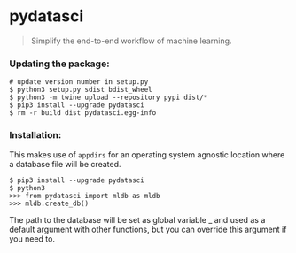 # pydatasci

> Simplify the end-to-end workflow of machine learning.


### Updating the package:
```
# update version number in setup.py
$ python3 setup.py sdist bdist_wheel
$ python3 -m twine upload --repository pypi dist/*
$ pip3 install --upgrade pydatasci
$ rm -r build dist pydatasci.egg-info
```

### Installation:
This makes use of `appdirs` for an operating system agnostic location where a database file will be created.
```
$ pip3 install --upgrade pydatasci
$ python3
>>> from pydatasci import mldb as mldb
>>> mldb.create_db()
```
The path to the database will be set as global variable _ and used as a default argument with other functions, but you can override this argument if you need to.